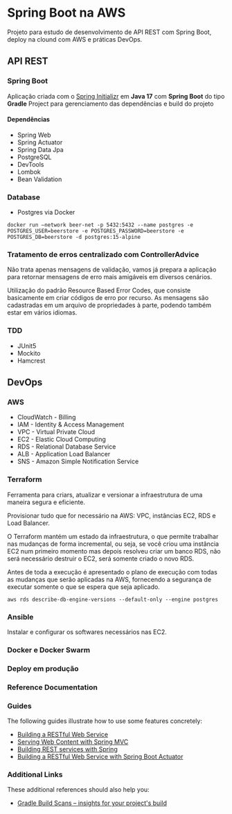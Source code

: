 # Spring Boot na AWS
Projeto para estudo de desenvolvimento de API REST com Spring Boot, deploy na clound com AWS e práticas DevOps.

## API REST
### Spring Boot
Aplicação criada com o [Spring Initializr](https://start.spring.io/) em **Java 17** com **Spring Boot** do tipo **Gradle** Project para gerenciamento das dependências e build do projeto

#### Dependências
* Spring Web
* Spring Actuator
* Spring Data Jpa
* PostgreSQL
* DevTools
* Lombok
* Bean Validation

### Database
* Postgres via Docker 

`docker run –network beer-net -p 5432:5432 --name postgres -e POSTGRES_USER=beerstore -e POSTGRES_PASSWORD=beerstore -e POSTGRES_DB=beerstore -d postgres:15-alpine`

### Tratamento de erros centralizado com ControllerAdvice
Não trata apenas mensagens de validação, vamos já
prepara a aplicação para retornar mensagens de erro mais amigáveis em diversos cenários.

Utilização do padrão Resource Based Error Codes, que consiste basicamente em criar códigos de erro por recurso. As mensagens são cadastradas em um arquivo de propriedades à parte, podendo também estar em vários idiomas.

### TDD
* JUnit5
* Mockito
* Hamcrest

## DevOps

### AWS
* CloudWatch - Billing
* IAM - Identity & Access Management
* VPC - Virtual Private Cloud
* EC2 - Elastic Cloud Computing
* RDS - Relational Database Service
* ALB - Application Load Balancer
* SNS - Amazon Simple Notification Service

### Terraform
Ferramenta para criars, atualizar e versionar a infraestrutura de uma maneira segura e eficiente.

Provisionar tudo que for necessário na AWS: VPC, instâncias EC2, RDS e Load Balancer. 

O Terraform mantém um estado da infraestrutura, o que permite trabalhar nas mudanças de forma incremental, ou seja, se você criou uma instância EC2 num primeiro momento mas depois resolveu criar um banco RDS, não será necessário destruir o EC2, será somente criado o novo RDS.

Antes de toda a execução é apresentado o plano de execução com todas as mudanças que serão aplicadas na AWS, fornecendo a segurança de executar somente o que se espera que seja aplicado.

`aws rds describe-db-engine-versions --default-only --engine postgres`

### Ansible
Instalar e configurar os softwares necessários nas EC2.

### Docker e Docker Swarm



### Deploy em produção





### Reference Documentation

### Guides
The following guides illustrate how to use some features concretely:

* [Building a RESTful Web Service](https://spring.io/guides/gs/rest-service/)
* [Serving Web Content with Spring MVC](https://spring.io/guides/gs/serving-web-content/)
* [Building REST services with Spring](https://spring.io/guides/tutorials/rest/)
* [Building a RESTful Web Service with Spring Boot Actuator](https://spring.io/guides/gs/actuator-service/)

### Additional Links
These additional references should also help you:

* [Gradle Build Scans – insights for your project's build](https://scans.gradle.com#gradle)

